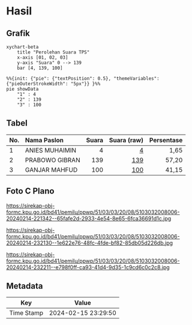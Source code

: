# Hasil

## Grafik

```mermaid
xychart-beta
    title "Perolehan Suara TPS"
    x-axis [01, 02, 03]
    y-axis "Suara" 0 --> 139
    bar [4, 139, 100]
```

```mermaid
%%{init: {"pie": {"textPosition": 0.5}, "themeVariables": {"pieOuterStrokeWidth": "5px"}} }%%
pie showData
    "1" : 4
    "2" : 139
    "3" : 100
```

## Tabel

| No. | Nama Paslon    | Suara | Suara (raw) | Persentase |
|:--- |:-------------- | -----:| -----------:| ----------:|
| 1   | ANIES MUHAIMIN | 4     | [4][p-1]    | 1,65       |
| 2   | PRABOWO GIBRAN | 139   | [139][p-2]  | 57,20      |
| 3   | GANJAR MAHFUD  | 100   | [100][p-3]  | 41,15      |


[p-1]: https://github.com/gigit-pemilu/pemilu-2024-51-bali/blob/main/pilpres/hitung-suara/sub/51-bali/sub/03-badung/sub/03-abiansemal/sub/2008-abiansemal/sub/006-tps/sub/paslon-1.txt
[p-2]: https://github.com/gigit-pemilu/pemilu-2024-51-bali/blob/main/pilpres/hitung-suara/sub/51-bali/sub/03-badung/sub/03-abiansemal/sub/2008-abiansemal/sub/006-tps/sub/paslon-2.txt
[p-3]: https://github.com/gigit-pemilu/pemilu-2024-51-bali/blob/main/pilpres/hitung-suara/sub/51-bali/sub/03-badung/sub/03-abiansemal/sub/2008-abiansemal/sub/006-tps/sub/paslon-3.txt

## Foto C Plano

https://sirekap-obj-formc.kpu.go.id/bd41/pemilu/ppwp/51/03/03/20/08/5103032008006-20240214-221342--65fafe2d-2933-4e54-8e65-6fca36691d1c.jpg

https://sirekap-obj-formc.kpu.go.id/bd41/pemilu/ppwp/51/03/03/20/08/5103032008006-20240214-232130--1e622e76-48fc-4fde-bf82-85db05d226db.jpg

https://sirekap-obj-formc.kpu.go.id/bd41/pemilu/ppwp/51/03/03/20/08/5103032008006-20240214-232211--e798f0ff-ca93-41d4-9d35-1c9cd6c0c2c8.jpg


## Metadata

| Key        | Value               |
| ---------- | ------------------- |
| Time Stamp | 2024-02-15 23:29:50 |



